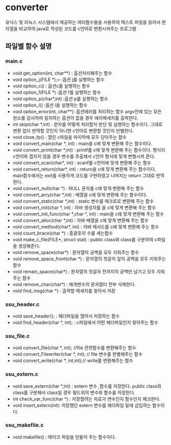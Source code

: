 # converter
유닉스 및 리눅스 시스템에서 제공하는 여러함수들을 사용하여 텍스트 파일을 읽어서 문자열을 비교하여 java로 작성된 코드를 c언어로 변환시켜주는 프로그램


## 파일별 함수 설명

### main.c
+ void get_option(int, char**) : 옵션처리해주는 함수 
+ void option_j(FILE *);= :옵션 j를 실행하는 함수
+ void option_c() : 옵션c를 실행하는 함수
+ void option_f(FILE *) :옵션 f를 실행하는 함수
+ void option_p(char*,int) :옵션 p를 실행하는 함수
+ void option_l() :옵션 l을 실행하는 함수
+ void option_error(int, char**): 옵션에러를 처리하는 함수 argv안에 있는 모든 원소를 검사하여 일치하는 옵션이 없을 경우 에러메세지를 출력한다.
+ int skip(char *,int) : 문자를 어떻게 처리할지 판단 및 실행하는 함수이다. 그대로 변환 없이 번역할 것인지 아니면 c언어로 변환할 것인지 반별한다.
+ void close_fp() : 열린 c파일을 마지막에 모두 닫아주는 함수
+ void convert_main(char *, int) : main을 c에 맞게 변환해 주는 함수이다. 
+ void convert_print(char *,int) : printf를 c에 맞게 변환해 주는 함수이다. 형식이 c언어와 겹치지 않을 경우 변수를 추출해서 c언어 형식에 맞게 변형시켜 준다.
+ void convert_scan(char*, int) : scanf를 c언어에 맞게 변환해 주는 함수
+ void convert_return(char*, int) : return을 c에 맞게 변환해 주는 함수이다. main함수에서는 exit를 사용하게 코드를 구현하였고 나머지는 return 그대로 번역한다.
+ void convert_null(char *) : NULL 문자를  c에 맞게 변환해 주는 함수
+ void convert_arry(char *,int) : 배열을 c에 맞게 변환해 주는 함수이다. 
+ void convert_static(char *,int) : static 변수를 매크로로  변환해 주는 함수
+ void convert_init(char *, int) : 자바 생성자를 을 c에 맞게 변환해 주는 함수
+ void convert_init_func(char *,char *, int) : main을 c에 맞게 변환해 주는 함수
+ void convert_alloc(char *,int) : 자바 배열을 c에 맞게 변환해 주는 함수
+ void convert_method(char*, int) : 자바 메서드를  c에 맞게 변환해 주는 함수
+ void count_brace(char *) : 중괄호의 수를 세는함수
+ void make_c_file(FILE*, struct stat) : public class와 class를 구분하여 c파일을 생성해준다.
+ void remove_space(char*) : 문자열의 공백을 모두 지워주는 함수 
+ void remove_space_front(char *) : 문자열의 첫글자 앞의 공백을 모두 지워주는 함수
+ void remain_space(char*) : 문자열의 첫글자 전까지의 공백만 남기고 모두 지워주는 함수
+ void remove_char(char*) : 매개변수의 문자열터 전부 삭제한다.
+ void find_msg(char *)  : 출력할 메세지를 찾아서 저장

### ssu_header.c
+ void save_header(); : 헤더파일을 열어서 저장하는 함수
+ void find_header(char *, int); : c파일에서 어떤 헤더파일인지 찾아주는 함수

### ssu_file.c
+ void convert_file(char *, int); //file 관련함수를 변환해주는 함수
+ void convert_Filewriter(char *, int); // file 변수를 판별해주는 함수
+ void convert_write(char *, int,int);// write를 변환해주는 함수


### ssu_extern.c
+ void save_extern(char *,int) : extern 변수 ,함수를 저장한다. public class와 class를 구분해서 class일 경우 필드위의 변수와 함수를 저장한다.
+ int check_var_func(char *) : 저장할려는 자료가 변수인지 함수인지 체크한다.
+ void insert_extern(int): 저장했던 extern 변수를 헤더파일 밑에 삽입하는 함수이다.

### ssu_makefile.c
+ void makefile() : 메이크 파일을 만들어 주는 함수이다. 


